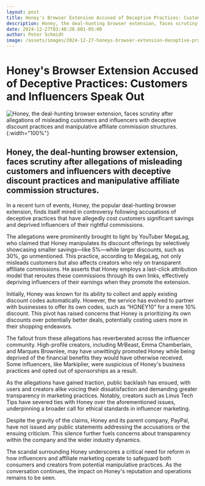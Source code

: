 ```yaml
---
layout: post
title: Honey's Browser Extension Accused of Deceptive Practices: Customers and Influencers Speak Out
description: Honey, the deal-hunting browser extension, faces scrutiny after allegations of misleading customers and influencers with deceptive discount practices and manipulative affiliate commission structures.
date: 2024-12-27T03:48:20.681-05:00
author: Peter Schmidt
image: /assets/images/2024-12-27-honeys-browser-extension-deceptive-practices.webp
---
```

# Honey's Browser Extension Accused of Deceptive Practices: Customers and Influencers Speak Out
![Honey, the deal-hunting browser extension, faces scrutiny after allegations of misleading customers and influencers with deceptive discount practices and manipulative affiliate commission structures.]( {{page.image}} ){:width="100%"}
## Honey, the deal-hunting browser extension, faces scrutiny after allegations of misleading customers and influencers with deceptive discount practices and manipulative affiliate commission structures.
In a recent turn of events, Honey, the popular deal-hunting browser extension, finds itself mired in controversy following accusations of deceptive practices that have allegedly cost customers significant savings and deprived influencers of their rightful commissions.

The allegations were prominently brought to light by YouTuber MegaLag, who claimed that Honey manipulates its discount offerings by selectively showcasing smaller savings—like 5%—while larger discounts, such as 30%, go unmentioned. This practice, according to MegaLag, not only misleads customers but also affects creators who rely on transparent affiliate commissions. He asserts that Honey employs a last-click attribution model that reroutes these commissions through its own links, effectively depriving influencers of their earnings when they promote the extension.

Initially, Honey was known for its ability to collect and apply existing discount codes automatically. However, the service has evolved to partner with businesses to offer its own codes, such as “HONEY10” for a mere 10% discount. This pivot has raised concerns that Honey is prioritizing its own discounts over potentially better deals, potentially costing users more in their shopping endeavors.

The fallout from these allegations has reverberated across the influencer community. High-profile creators, including MrBeast, Emma Chamberlain, and Marques Brownlee, may have unwittingly promoted Honey while being deprived of the financial benefits they would have otherwise received. Some influencers, like Markiplier, were suspicious of Honey's business practices and opted out of sponsorships as a result.

As the allegations have gained traction, public backlash has ensued, with users and creators alike voicing their dissatisfaction and demanding greater transparency in marketing practices. Notably, creators such as Linus Tech Tips have severed ties with Honey over the aforementioned issues, underpinning a broader call for ethical standards in influencer marketing.

Despite the gravity of the claims, Honey and its parent company, PayPal, have not issued any public statements addressing the accusations or the ensuing criticism. This silence further fuels concerns about transparency within the company and the wider industry dynamics.

The scandal surrounding Honey underscores a critical need for reform in how influencers and affiliate marketing operate to safeguard both consumers and creators from potential manipulative practices. As the conversation continues, the impact on Honey's reputation and operations remains to be seen.